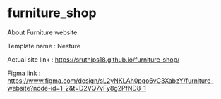 # furniture_shop

About Furniture website

Template name : Nesture 

Actual site link :  https://sruthips18.github.io/furniture-shop/

Figma link    : https://www.figma.com/design/sL2yNKLAh0pqo6vC3XabzY/furniture-website?node-id=1-2&t=D2VQ7vFy8g2PfND8-1